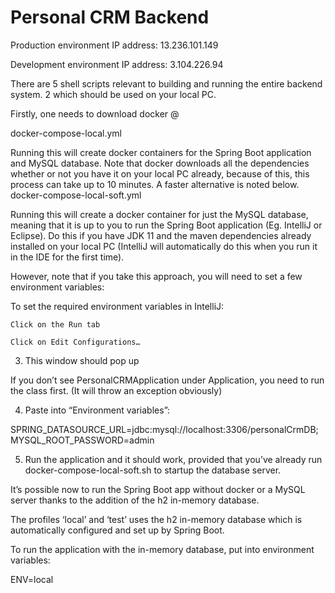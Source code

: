 # Personal CRM Backend

Production environment IP address: 13.236.101.149

Development environment IP address: 3.104.226.94


There are 5 shell scripts relevant to building and running the entire backend system. 2 which should be used on your local PC.

Firstly, one needs to download docker @ 

 
docker-compose-local.yml

Running this will create docker containers for the Spring Boot application and MySQL database. Note that docker downloads all the dependencies whether or not you have it on your local PC already, because of this, this process can take up to 10 minutes. A faster alternative is noted below.
docker-compose-local-soft.yml

Running this will create a docker container for just the MySQL database, meaning that it is up to you to run the Spring Boot application (Eg. IntelliJ or Eclipse). Do this if you have JDK 11 and the maven dependencies already installed on your local PC (IntelliJ will automatically do this when you run it in the IDE for the first time).

However, note that if you take this approach, you will need to set a few environment variables:

To set the required environment variables in IntelliJ:

    Click on the Run tab

    Click on Edit Configurations…

3. This window should pop up

If you don’t see PersonalCRMApplication under Application, you need to run the class first. (It will throw an exception obviously)

4. Paste into “Environment variables”:

 
SPRING_DATASOURCE_URL=jdbc:mysql://localhost:3306/personalCrmDB;MYSQL_ROOT_PASSWORD=admin

5. Run the application and it should work, provided that you’ve already run docker-compose-local-soft.sh to startup the database server.






It’s possible now to run the Spring Boot app without docker or a MySQL server thanks to the addition of the h2 in-memory database.

The profiles ‘local’ and ‘test’ uses the h2 in-memory database which is automatically configured and set up by Spring Boot.

To run the application with the in-memory database, put into environment variables:

 
ENV=local


